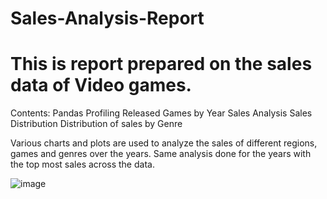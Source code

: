 # Sales-Analysis-Report

# This is report prepared on the sales data of Video games.
Contents:
          Pandas Profiling
          Released Games by Year
          Sales Analysis
          Sales Distribution
          Distribution of sales by Genre

Various charts and plots are used to analyze the sales of different regions, games and genres over the years.
Same analysis done for the years with the top most sales across the data.

![image](https://github.com/Shonith11/Sales-Analysis-Report/assets/140089430/c6906d49-84fc-4b63-9a80-5f0a60eb9bfa)




